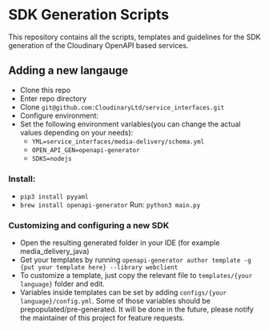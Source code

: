 # SDK Generation Scripts

This repository contains all the scripts, templates and guidelines 
for the SDK generation of the Cloudinary OpenAPI based services.

## Adding a new langauge

* Clone this repo
* Enter repo directory
* Clone `git@github.com:CloudinaryLtd/service_interfaces.git`
* Configure environment:
* Set the following environment variables(you can change the actual values depending on your needs):
  * `YML=service_interfaces/media-delivery/schema.yml`
  * `OPEN_API_GEN=openapi-generator`
  * `SDKS=nodejs`

### Install:

* `pip3 install pyyaml`
* `brew install openapi-generator`
Run: `python3 main.py`


### Customizing and configuring a new SDK

* Open the resulting generated folder in your IDE (for example media_delivery_java)
* Get your templates by running `openapi-generator author template -g {put your template here} --library webclient`
* To customize a template, just copy the relevant file to `templates/{your language}` folder and edit.
* Variables inside templates can be set by adding `configs/{your language}/config.yml`. 
Some of those variables should be prepopulated/pre-generated.
It will be done in the future, please notify the maintainer of this project for feature requests.

